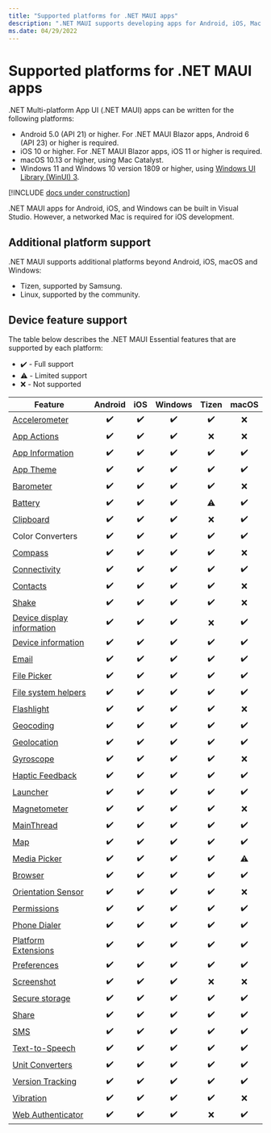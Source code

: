 ```yaml
---
title: "Supported platforms for .NET MAUI apps"
description: ".NET MAUI supports developing apps for Android, iOS, Mac Catalyst, and Windows."
ms.date: 04/29/2022
---
```


# Supported platforms for .NET MAUI apps

.NET Multi-platform App UI (.NET MAUI) apps can be written for the following platforms:

- Android 5.0 (API 21) or higher. For .NET MAUI Blazor apps, Android 6 (API 23) or higher is required.
- iOS 10 or higher. For .NET MAUI Blazor apps, iOS 11 or higher is required.
- macOS 10.13 or higher, using Mac Catalyst.
- Windows 11 and Windows 10 version 1809 or higher, using [Windows UI Library (WinUI) 3](/windows/apps/winui/winui3/).

[!INCLUDE [docs under construction](~/includes/preview-note.md)]

.NET MAUI apps for Android, iOS, and Windows can be built in Visual Studio. However, a networked Mac is required for iOS development. <!--From .NET MAUI Preview 6, the minimum required version of Xcode is 13.0 Beta 1.-->

<!-- .NET MAUI apps for Android, iOS, and macOS can be built in Visual Studio for Mac.-->

## Additional platform support

.NET MAUI supports additional platforms beyond Android, iOS, macOS and Windows:

- Tizen, supported by Samsung.
- Linux, supported by the community.

<!-- ## Android platform support

You should have the latest Android SDK Tools and Android API platform installed. You can update to the latest versions using the Android SDK Manager.

Additionally, the target/compile version for Android projects **must** be set to *Use latest installed platform*. However the minimum version can be set to API 21 so you can continue to support devices that use Android 5.0 and newer. -->

## Device feature support

The table below describes the .NET MAUI Essential features that are supported by each platform:

- ✔️ - Full support
- ⚠️ - Limited support
- ❌ - Not supported

| Feature                                         | Android | iOS | Windows | Tizen | macOS |
|-------------------------------------------------|:-------:|:---:|:-------:|:-----:|:-----:|
| [Accelerometer](platform-integration/sensors/index.md#accelerometer)       | ✔️     | ✔️  | ✔️     | ✔️    | ❌    |
| [App Actions](platform-integration/appmodel/app-actions.md)                   | ✔️     | ✔️  | ✔️     | ❌     | ❌    |
| [App Information](platform-integration/appmodel/app-information.md)           | ✔️     | ✔️  | ✔️     | ✔️    | ✔️   |
| [App Theme](platform-integration/appmodel/app-theme.md)                       | ✔️     | ✔️  | ✔️     | ✔️    | ✔️   |
| [Barometer](platform-integration/sensors/index.md#barometer)               | ✔️     | ✔️  | ✔️     | ✔️    | ❌    |
| [Battery](platform-integration/device/battery.md)                           | ✔️     | ✔️  | ✔️     | ⚠️    | ✔️   |
| [Clipboard](platform-integration/data/clipboard.md)                       | ✔️     | ✔️  | ✔️     | ❌     | ✔️   |
| Color Converters         | ✔️     | ✔️  | ✔️     | ✔️    | ✔️   |
| [Compass](platform-integration/sensors/index.md#compass)                   | ✔️     | ✔️  | ✔️     | ✔️    | ❌    |
| [Connectivity](platform-integration/networking.md)                 | ✔️     | ✔️  | ✔️     | ✔️    | ✔️   |
| [Contacts](platform-integration/communication/contacts.md)                         | ✔️     | ✔️  | ✔️     | ✔️    | ❌    |
| [Shake](platform-integration/sensors/index.md#shake)                | ✔️     | ✔️  | ✔️     | ✔️    | ❌    |
| [Device display information](platform-integration/device/device-display.md) | ✔️     | ✔️  | ✔️     | ❌     | ✔️   |
| [Device information](platform-integration/device/device-information.md)     | ✔️     | ✔️  | ✔️     | ✔️    | ✔️   |
| [Email](platform-integration/communication/email.md)                              | ✔️     | ✔️  | ✔️     | ✔️    | ✔️   |
| [File Picker](platform-integration/storage/file-picker.md)                   | ✔️     | ✔️  | ✔️     | ✔️    | ✔️   |
| [File system helpers](platform-integration/storage/file-system-helpers.md)   | ✔️     | ✔️  | ✔️     | ✔️    | ✔️   |
| [Flashlight](platform-integration/device/flashlight.md)                     | ✔️     | ✔️  | ✔️     | ✔️    | ❌    |
| [Geocoding](platform-integration/sensors/geocoding.md)                       | ✔️     | ✔️  | ✔️     | ✔️    | ✔️   |
| [Geolocation](platform-integration/sensors/geolocation.md)                   | ✔️     | ✔️  | ✔️     | ✔️    | ✔️   |
| [Gyroscope](platform-integration/sensors/index.md#gyroscope)               | ✔️     | ✔️  | ✔️     | ✔️    | ❌    |
| [Haptic Feedback](platform-integration/device/haptic-feedback.md)           | ✔️     | ✔️  | ✔️     | ✔️    | ✔️   |
| [Launcher](platform-integration/appmodel/launcher.md)                         | ✔️     | ✔️  | ✔️     | ✔️    | ✔️   |
| [Magnetometer](platform-integration/sensors/index.md#magnetometer)         | ✔️     | ✔️  | ✔️     | ✔️    | ❌    |
| [MainThread](platform-integration/appmodel/main-thread.md)                    | ✔️     | ✔️  | ✔️     | ✔️    | ✔️   |
| [Map](platform-integration/appmodel/maps.md)                                 | ✔️     | ✔️  | ✔️     | ✔️    | ✔️   |
| [Media Picker](platform-integration/device-media/media-picker.md)                 | ✔️     | ✔️  | ✔️     | ✔️    | ⚠️   |
| [Browser](platform-integration/appmodel/open-browser.md)                 | ✔️     | ✔️  | ✔️     | ✔️    | ✔️   |
| [Orientation Sensor](platform-integration/sensors/index.md#orientation)    | ✔️     | ✔️  | ✔️     | ✔️    | ❌    |
| [Permissions](platform-integration/appmodel/permissions.md)                   | ✔️     | ✔️  | ✔️     | ✔️    | ✔️   |
| [Phone Dialer](platform-integration/communication/phone-dialer.md)                 | ✔️     | ✔️  | ✔️     | ✔️    | ✔️   |
| [Platform Extensions](platform-integration/appmodel/platform-extensions.md)   | ✔️     | ✔️  | ✔️     | ✔️    | ✔️   |
| [Preferences](platform-integration/storage/preferences.md)                   | ✔️     | ✔️  | ✔️     | ✔️    | ✔️   |
| [Screenshot](platform-integration/device-media/screenshot.md)                     | ✔️     | ✔️  | ✔️     | ❌     | ❌    |
| [Secure storage](platform-integration/storage/secure-storage.md)             | ✔️     | ✔️  | ✔️     | ✔️    | ✔️   |
| [Share](platform-integration/data/share.md)                               | ✔️     | ✔️  | ✔️     | ✔️    | ✔️   |
| [SMS](platform-integration/communication/sms.md)                                   | ✔️     | ✔️  | ✔️     | ✔️    | ✔️   |
| [Text-to-Speech](platform-integration/device-media/text-to-speech.md)             | ✔️     | ✔️  | ✔️     | ✔️    | ✔️   |
| [Unit Converters](platform-integration/device-media/unit-converters.md)           | ✔️     | ✔️  | ✔️     | ✔️    | ✔️   |
| [Version Tracking](platform-integration/appmodel/version-tracking.md)         | ✔️     | ✔️  | ✔️     | ✔️    | ✔️   |
| [Vibration](platform-integration/device/vibrate.md)                           | ✔️     | ✔️  | ✔️     | ✔️    | ❌    |
| [Web Authenticator](platform-integration/authentication.md)       | ✔️     | ✔️  | ✔️     | ❌     | ✔️   |
